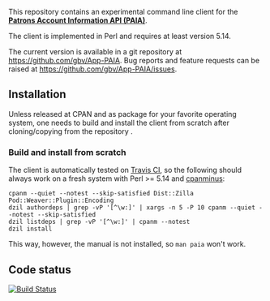 This repository contains an experimental command line client for the 
**[Patrons Account Information API (PAIA)](http://gbv.github.io/paia)**.

The client is implemented in Perl and requires at least version 5.14.

The current version is available in a git repository at
<https://github.com/gbv/App-PAIA>. Bug reports and feature requests can be
raised at <https://github.com/gbv/App-PAIA/issues>.

## Installation

Unless released at CPAN and as package for your favorite operating system,
one needs to build and install the client from scratch after cloning/copying
from the repository .

### Build and install from scratch

The client is automatically tested on [Travis CI](https://travis-ci.org), so
the following should always work on a fresh system with Perl >= 5.14 and
[cpanminus](http://search.cpan.org/perldoc?App::cpanminus):

    cpanm --quiet --notest --skip-satisfied Dist::Zilla Pod::Weaver::Plugin::Encoding
    dzil authordeps | grep -vP '[^\w:]' | xargs -n 5 -P 10 cpanm --quiet --notest --skip-satisfied
    dzil listdeps | grep -vP '[^\w:]' | cpanm --notest
    dzil install

This way, however, the manual is not installed, so `man paia` won't work.

## Code status

[![Build Status](https://travis-ci.org/gbv/App-PAIA.png)](https://travis-ci.org/gbv/App-PAIA)
